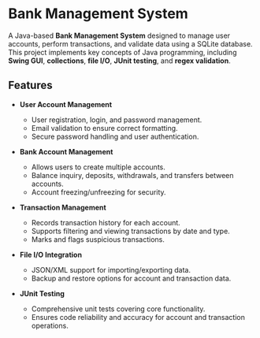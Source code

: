 # Bank Management System

A Java-based **Bank Management System** designed to manage user accounts, perform transactions, and validate data using a SQLite database. This project implements key concepts of Java programming, including **Swing GUI**, **collections**, **file I/O**, **JUnit testing**, and **regex validation**.

## Features

- **User Account Management**
  - User registration, login, and password management.
  - Email validation to ensure correct formatting.
  - Secure password handling and user authentication.
  
- **Bank Account Management**
  - Allows users to create multiple accounts.
  - Balance inquiry, deposits, withdrawals, and transfers between accounts.
  - Account freezing/unfreezing for security.

- **Transaction Management**
  - Records transaction history for each account.
  - Supports filtering and viewing transactions by date and type.
  - Marks and flags suspicious transactions.

- **File I/O Integration**
  - JSON/XML support for importing/exporting data.
  - Backup and restore options for account and transaction data.

- **JUnit Testing**
  - Comprehensive unit tests covering core functionality.
  - Ensures code reliability and accuracy for account and transaction operations.
